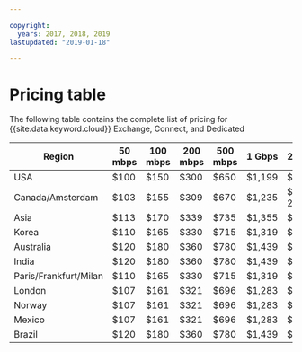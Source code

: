 ```yaml
---

copyright:
  years: 2017, 2018, 2019
lastupdated: "2019-01-18"

---
```


# Pricing table

The following table contains the complete list of pricing for {{site.data.keyword.cloud}} Exchange, Connect, and Dedicated

| Region | 50 mbps | 100 mbps | 200 mbps | 500 mbps | 1 Gbps | 2 Gbps | 5 Gbps | 10 Gbps |
|----|----|----|----|----|----|----|----|----|
| USA |  $100 | $150 | $300 | $650 | $1,199 | $1,999 | $3,750 | $4,999 |
| Canada/Amsterdam |  $103 | $155 | $309 | $670 | $1,235 | $ 2,059 | $3,863 | $5,149 |
| Asia | $113 | $170 | $339 | $735 | $1,355 | $2,259 | $4,238 | $5,649 |
| Korea | $110 | $165 | $330 | $715 | $1,319 | $2,199 | $4,125 | $5,499 |
| Australia | $120 | $180 | $360 | $780 | $1,439 | $2,399 | $4,500| $5,999 |
| India | $120 | $180 | $360 | $780 | $1,439 | $2,399 | $4,500| $5,999 |
| Paris/Frankfurt/Milan |  $110 | $165 | $330 | $715 | $1,319 | $2,199 | $4,125 | $5,499 |
| London |  $107 | $161 | $321 | $696 | $1,283 | $2,139 | $4,013 | $5,349 |
| Norway | $107 | $161 | $321 | $696 | $1,283 | $2,139 | $4,013 | $5,349 |
| Mexico| $107 | $161 | $321 | $696 | $1,283 | $2,139 | $4,013 | $5,349 |
| Brazil | $120 | $180 | $360 | $780 | $1,439 | $2,399 | $4,500| $5,999 |
